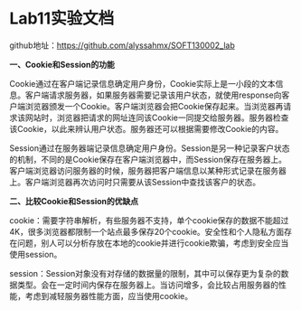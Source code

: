 # Lab11实验文档

github地址：https://github.com/alyssahmx/SOFT130002_lab

**一、Cookie和Session的功能**

Cookie通过在客户端记录信息确定用户身份，Cookie实际上是一小段的文本信息。客户端请求服务器，如果服务器需要记录该用户状态，就使用response向客户端浏览器颁发一个Cookie。客户端浏览器会把Cookie保存起来。当浏览器再请求该网站时，浏览器把请求的网址连同该Cookie一同提交给服务器。服务器检查该Cookie，以此来辨认用户状态。服务器还可以根据需要修改Cookie的内容。

Session通过在服务器端记录信息确定用户身份。Session是另一种记录客户状态的机制，不同的是Cookie保存在客户端浏览器中，而Session保存在服务器上。客户端浏览器访问服务器的时候，服务器把客户端信息以某种形式记录在服务器上。客户端浏览器再次访问时只需要从该Session中查找该客户的状态。

**二、比较Cookie和Session的优缺点**

cookie：需要字符串解析，有些服务器不支持，单个cookie保存的数据不能超过4K，很多浏览器都限制一个站点最多保存20个cookie。安全性和个人隐私方面存在问题，别人可以分析存放在本地的cookie并进行cookie欺骗，考虑到安全应当使用session。

session：Session对象没有对存储的数据量的限制，其中可以保存更为复杂的数据类型。会在一定时间内保存在服务器上。当访问增多，会比较占用服务器的性能，考虑到减轻服务器性能方面，应当使用cookie。